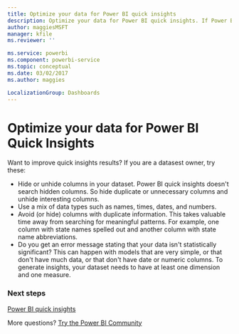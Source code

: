 ```yaml
---
title: Optimize your data for Power BI quick insights
description: Optimize your data for Power BI quick insights. If Power BI doesn't find insights in your data, here are some things you can do
author: maggiesMSFT
manager: kfile
ms.reviewer: ''

ms.service: powerbi
ms.component: powerbi-service
ms.topic: conceptual
ms.date: 03/02/2017
ms.author: maggies

LocalizationGroup: Dashboards
---
```

# Optimize your data for Power BI Quick Insights
Want to improve quick insights results?  If you are a datasest owner, try these:

* Hide or unhide columns in your dataset. Power BI quick insights doesn't search hidden columns.  So hide duplicate or unnecessary columns and unhide interesting columns.
* Use a mix of data types such as names, times, dates, and numbers.
* Avoid (or hide) columns with duplicate information.  This takes valuable time away from searching for meaningful patterns.  For example, one column with state names spelled out and another column with state name abbreviations.
* Do you get an error message stating that your data isn't statistically significant?  This can happen with models that are very simple, or that don't have much data, or that don't have date or numeric columns. To generate insights, your dataset needs to have at least one dimension and one measure.

### Next steps
[Power BI quick insights](consumer/end-user-insights.md)

More questions? [Try the Power BI Community](http://community.powerbi.com/)

